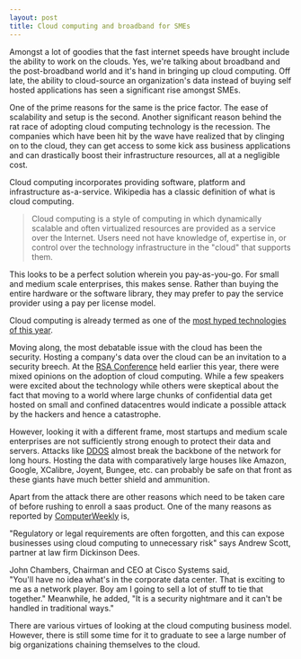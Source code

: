 ```yaml
---
layout: post
title: Cloud computing and broadband for SMEs
---
```


Amongst a lot of goodies that the fast internet speeds have brought include the ability to work on the clouds. Yes, we're talking about broadband and the post-broadband world and it's hand in bringing up cloud computing. Off late, the ability to cloud-source an organization's data instead of buying self hosted applications has seen a significant rise amongst SMEs. 

One of the prime reasons for the same is the price factor. The ease of scalability and setup is the second. Another significant reason behind the rat race of adopting cloud computing technology is the recession. The companies which have been hit by the wave have realized that by clinging on to the cloud, they can get access to some kick ass business applications and can drastically boost their infrastructure resources, all at a negligible cost.

Cloud computing incorporates providing software, platform and infrastructure as-a-service. Wikipedia has a classic definition of what is cloud computing.

> Cloud computing is a style of computing in which dynamically scalable and often virtualized resources are provided as a service over the Internet. Users need not have knowledge of, expertise in, or control over the technology infrastructure in the "cloud" that supports them.

This looks to be a perfect solution wherein you pay-as-you-go. For small and medium scale enterprises, this makes sense. Rather than buying the entire hardware or the software library, they may prefer to pay the service provider using a pay per license model.

Cloud computing is already termed as one of the <a href="http://www.silicon.com/research/specialreports/cio-agenda-2009/exclusive-and-this-years-most-over-hyped-technology-is-39400385.htm">most hyped technologies of this year</a>. 

Moving along, the most debatable issue with the cloud has been the security. Hosting a company's data over the cloud can be an invitation to a security breech. At the <a href="http://software.silicon.com/security/0,39024655,39421965,00.htm">RSA Conference</a> held earlier this year, there were mixed opinions on the adoption of cloud computing. While a few speakers were excited about the technology while others were skeptical about the fact that moving to a world where large chunks of confidential data get hosted on small and confined datacentres would indicate a possible attack by the hackers and hence a catastrophe.

However, looking it with a different frame, most startups and medium scale enterprises are not sufficiently strong enough to protect their data and servers. Attacks like <a href="http://en.wikipedia.org/wiki/Ddos">DDOS</a> almost break the backbone of the network for long hours. Hosting the data with comparatively large houses like Amazon, Google, XCalibre, Joyent, Bungee, etc. can probably be safe on that front as these giants have much better shield and ammunition.

Apart from the attack there are other reasons which need to be taken care of before rushing to enroll a saas product. One of the many reasons as reported by <a href="http://www.computerweekly.com/Articles/2008/11/27/233624/cloud-computing-buyer-beware.htm">ComputerWeekly</a> is,

"Regulatory or legal requirements are often forgotten, and this can expose businesses using cloud computing to unnecessary risk" says Andrew Scott, partner at law firm Dickinson Dees.

John Chambers, Chairman and CEO at Cisco Systems said,<br />
"You'll have no idea what's in the corporate data center. That is exciting to me as a network player. Boy am I going to sell a lot of stuff to tie that together." Meanwhile, he added, "It is a security nightmare and it can't be handled in traditional ways."

There are various virtues of looking at the cloud computing business model. However, there is still some time for it to graduate to see a large number of big organizations chaining themselves to the cloud.
